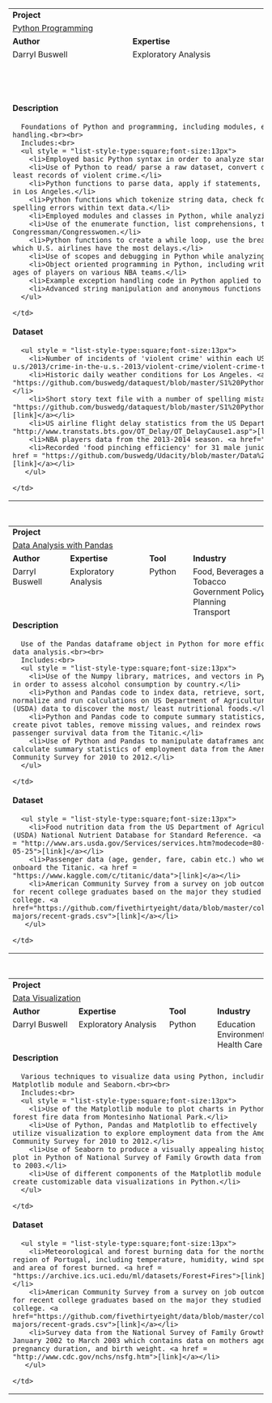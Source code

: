 <table style = "width:100%">
  <tr></tr>
  <tr>
    <td colspan = "4"><b>Project</b></td>
  </tr>
  <tr>
    <td colspan = "4"><a href = "https://github.com/buswedg/dataquest/tree/master/Python%20Programming/">Python Programming</a></td>
  </tr>
  <tr>
    <td><b>Author</b></td>
    <td><b>Expertise</b></td>
    <td><b>Tool</b></td>
    <td><b>Industry</b></td>
  </tr>
  <tr>
    <td style="vertical-align:top">Darryl Buswell</td>
    <td style="vertical-align:top">Exploratory Analysis</td>
    <td style="vertical-align:top">Python</td>
    <td style="vertical-align:top">Entertainment<br>Environment<br>Finance and Securities<br>Government Policy and Planning<br>Sports and RecreationTransportation</td>
  </tr>
  <tr>
    <td colspan = "4"><b>Description</b></td>
  </tr>
  <tr>
    <td colspan = "4">

      Foundations of Python and programming, including modules, enumeration, indexing, scopes, object-oriented programming, lambda functions, and exception handling.<br><br>
      Includes:<br>
      <ul style = "list-style-type:square;font-size:13px">
        <li>Employed basic Python syntax in order to analyze star wars script data.</li>
        <li>Use of Python to read/ parse a raw dataset, convert data types, apply if statements, and apply for loops in order to find which U.S. city has the least records of violent crime.</li>
        <li>Python functions to parse data, apply if statements, and create a dictionary in order to calculate the frequency of different weather conditions in Los Angeles.</li>
        <li>Python functions which tokenize string data, check for syntax and index errors, and normalize data dictionaries in order to provide a check for spelling errors within text data.</li>
        <li>Employed modules and classes in Python, while analyzing data from (American) football from 2009-2013.</li>
        <li>Use of the enumerate function, list comprehensions, try/except blocks, and the None type in Python, while finding the most common names for US Congressman/Congresswomen.</li>
        <li>Python functions to create a while loop, use the break keyword, and add named and optional arguments, in order to a function in order to find which U.S. airlines have the most delays.</li>
        <li>Use of scopes and debugging in Python while analyzing student loan defaults in the U.S..</li>
        <li>Object oriented programming in Python, including writing organized sensible code and implementing comparison operators, to compare the average ages of players on various NBA teams.</li>
        <li>Example exception handling code in Python applied to recorded chopstick 'food pinching efficiency' data.</li>
        <li>Advanced string manipulation and anonymous functions in Python in order to assess characteristics of a list of user passwords.</li>
      </ul>

    </td>
  </tr>
  <tr>
    <td colspan = "4"><b>Dataset</b></td>
  </tr>
  <tr>
    <td colspan = "4">

      <ul style = "list-style-type:square;font-size:13px">
        <li>Number of incidents of 'violent crime' within each US city for 2013. <a href = "https://www.fbi.gov/about-us/cjis/ucr/crime-in-the-u.s/2013/crime-in-the-u.s.-2013/violent-crime/violent-crime-topic-page/violentcrimemain_final">[link]</a></li>
        <li>Historic daily weather conditions for Los Angeles. <a href = "https://github.com/buswedg/dataquest/blob/master/S1%20Python%20Introduction/Python%20Programming%20Beginner/Dictionaries/data/la_weather.csv">[link]</a></li>
        <li>Short story text file with a number of spelling mistakes. <a href = "https://github.com/buswedg/dataquest/blob/master/S1%20Python%20Introduction/Python%20Programming%20Beginner/Functions%20and%20Debugging/data/story.txt">[link]</a></li>
        <li>US airline flight delay statistics from the US Department of Transportation's (DOT) Bureau of Transportation Statistics (BTS). <a href = "http://www.transtats.bts.gov/OT_Delay/OT_DelayCause1.asp">[link]</a></li>
        <li>NBA players data from the 2013-2014 season. <a href="http://stats.nba.com/">[link]</a></li>
        <li>Recorded 'food pinching efficiency' for 31 male junior college students and 21 primary school pupils who used chopsticks of various lengths. <a href = "https://github.com/buswedg/Udacity/blob/master/Data%20Analyst%20Nanodegree/P0%20Analyze%20Chopstick%20Length/data/chopstick-effectiveness.csv">[link]</a></li>
       </ul>

    </td>
  </tr>
</table>

<br>

<table style = "width:100%">
  <tr></tr>
  <tr>
    <td colspan = "4"><b>Project</b></td>
  </tr>
  <tr>
    <td colspan = "4"><a href = "https://github.com/buswedg/dataquest/tree/master/Data%20Analysis%20with%20Pandas/">Data Analysis with Pandas</a></td>
  </tr>
  <tr>
    <td><b>Author</b></td>
    <td><b>Expertise</b></td>
    <td><b>Tool</b></td>
    <td><b>Industry</b></td>
  </tr>
  <tr>
    <td style="vertical-align:top">Darryl Buswell</td>
    <td style="vertical-align:top">Exploratory Analysis</td>
    <td style="vertical-align:top">Python</td>
    <td style="vertical-align:top">Food, Beverages and Tobacco<br>Government Policy and Planning<br>Transport</td>
  </tr>
  <tr>
    <td colspan = "4"><b>Description</b></td>
  </tr>
  <tr>
    <td colspan = "4">

      Use of the Pandas dataframe object in Python for more efficient data analysis.<br><br>
      Includes:<br>
      <ul style = "list-style-type:square;font-size:13px">
        <li>Use of the Numpy library, matrices, and vectors in Python in order to assess alcohol consumption by country.</li>
        <li>Python and Pandas code to index data, retrieve, sort, normalize and run calculations on US Department of Agriculture (USDA) data to discover the most/ least nutritional foods.</li>
        <li>Python and Pandas code to compute summary statistics, create pivot tables, remove missing values, and reindex rows of passenger survival data from the Titanic.</li>
        <li>Use of Python and Pandas to manipulate dataframes and calculate summary statistics of employment data from the American Community Survey for 2010 to 2012.</li>
      </ul>

    </td>
  </tr>
  <tr>
    <td colspan = "4"><b>Dataset</b></td>
  </tr>
  <tr>
    <td colspan = "4">

      <ul style = "list-style-type:square;font-size:13px">
        <li>Food nutrition data from the US Department of Agriculture (USDA) National Nutrient Database for Standard Reference. <a href = "http://www.ars.usda.gov/Services/services.htm?modecode=80-40-05-25">[link]</a></li>
        <li>Passenger data (age, gender, fare, cabin etc.) who were onboard the Titanic. <a href = "https://www.kaggle.com/c/titanic/data">[link]</a></li>
        <li>American Community Survey from a survey on job outcomes for recent college graduates based on the major they studied in college. <a href="https://github.com/fivethirtyeight/data/blob/master/college-majors/recent-grads.csv">[link]</a></li>
       </ul>

    </td>
  </tr>
</table>

<br>

<table style = "width:100%">
  <tr></tr>
  <tr>
    <td colspan = "4"><b>Project</b></td>
  </tr>
  <tr>
    <td colspan = "4"><a href = "https://github.com/buswedg/dataquest/tree/master/Data%20Visualization/">Data Visualization</a></td>
  </tr>
  <tr>
    <td><b>Author</b></td>
    <td><b>Expertise</b></td>
    <td><b>Tool</b></td>
    <td><b>Industry</b></td>
  </tr>
  <tr>
    <td style="vertical-align:top">Darryl Buswell</td>
    <td style="vertical-align:top">Exploratory Analysis</td>
    <td style="vertical-align:top">Python</td>
    <td style="vertical-align:top">Education<br>Environment<br>Health Care</td>
  </tr>
  <tr>
    <td colspan = "4"><b>Description</b></td>
  </tr>
  <tr>
    <td colspan = "4">

      Various techniques to visualize data using Python, including the Matplotlib module and Seaborn.<br><br>
      Includes:<br>
      <ul style = "list-style-type:square;font-size:13px">
        <li>Use of the Matplotlib module to plot charts in Python of forest fire data from Montesinho National Park.</li>
        <li>Use of Python, Pandas and Matplotlib to effectively utilize visualization to explore employment data from the American Community Survey for 2010 to 2012.</li>
        <li>Use of Seaborn to produce a visually appealing histogram plot in Python of National Survey of Family Growth data from 2002 to 2003.</li>
        <li>Use of different components of the Matplotlib module to create customizable data visualizations in Python.</li>
      </ul>

    </td>
  </tr>
  <tr>
    <td colspan = "4"><b>Dataset</b></td>
  </tr>
  <tr>
    <td colspan = "4">
    
      <ul style = "list-style-type:square;font-size:13px">
        <li>Meteorological and forest burning data for the northeast region of Portugal, including temperature, humidity, wind speed and area of forest burned. <a href = "https://archive.ics.uci.edu/ml/datasets/Forest+Fires">[link]</a></li>
        <li>American Community Survey from a survey on job outcomes for recent college graduates based on the major they studied in college. <a href="https://github.com/fivethirtyeight/data/blob/master/college-majors/recent-grads.csv">[link]</a></li>
        <li>Survey data from the National Survey of Family Growth from January 2002 to March 2003 which contains data on mothers age, pregnancy duration, and birth weight. <a href = "http://www.cdc.gov/nchs/nsfg.htm">[link]</a></li>
       </ul>

    </td>
  </tr>
</table>